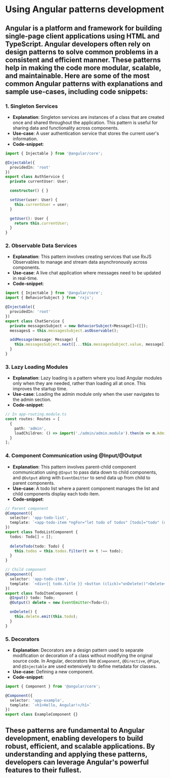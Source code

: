 
# Using Angular patterns development

## Angular is a platform and framework for building single-page client applications using HTML and TypeScript. Angular developers often rely on design patterns to solve common problems in a consistent and efficient manner. These patterns help in making the code more modular, scalable, and maintainable. Here are some of the most common Angular patterns with explanations and sample use-cases, including code snippets:

### 1. Singleton Services

- **Explanation**: Singleton services are instances of a class that are created once and shared throughout the application. This pattern is useful for sharing data and functionality across components.
- **Use-case**: A user authentication service that stores the current user's information.
- **Code-snippet**:
```typescript
import { Injectable } from '@angular/core';

@Injectable({
  providedIn: 'root'
})
export class AuthService {
  private currentUser: User;

  constructor() { }

  setUser(user: User) {
    this.currentUser = user;
  }

  getUser(): User {
    return this.currentUser;
  }
}
```

### 2. Observable Data Services

- **Explanation**: This pattern involves creating services that use RxJS Observables to manage and stream data asynchronously across components.
- **Use-case**: A live chat application where messages need to be updated in real-time.
- **Code-snippet**:
```typescript
import { Injectable } from '@angular/core';
import { BehaviorSubject } from 'rxjs';

@Injectable({
  providedIn: 'root'
})
export class ChatService {
  private messagesSubject = new BehaviorSubject<Message[]>([]);
  messages$ = this.messagesSubject.asObservable();

  addMessage(message: Message) {
    this.messagesSubject.next([...this.messagesSubject.value, message]);
  }
}
```

### 3. Lazy Loading Modules

- **Explanation**: Lazy loading is a pattern where you load Angular modules only when they are needed, rather than loading all at once. This improves the startup time.
- **Use-case**: Loading the admin module only when the user navigates to the admin section.
- **Code-snippet**:
```typescript
// In app-routing.module.ts
const routes: Routes = [
  {
    path: 'admin',
    loadChildren: () => import('./admin/admin.module').then(m => m.AdminModule)
  }
];
```

### 4. Component Communication using @Input/@Output

- **Explanation**: This pattern involves parent-child component communication using `@Input` to pass data down to child components, and `@Output` along with `EventEmitter` to send data up from child to parent components.
- **Use-case**: A todo list where a parent component manages the list and child components display each todo item.
- **Code-snippet**:
```typescript
// Parent component
@Component({
  selector: 'app-todo-list',
  template: `<app-todo-item *ngFor="let todo of todos" [todo]="todo" (delete)="deleteTodo($event)"></app-todo-item>`
})
export class TodoListComponent {
  todos: Todo[] = [];
  
  deleteTodo(todo: Todo) {
    this.todos = this.todos.filter(t => t !== todo);
  }
}

// Child component
@Component({
  selector: 'app-todo-item',
  template: `<div>{{ todo.title }} <button (click)="onDelete()">Delete</button></div>`
})
export class TodoItemComponent {
  @Input() todo: Todo;
  @Output() delete = new EventEmitter<Todo>();

  onDelete() {
    this.delete.emit(this.todo);
  }
}
```

### 5. Decorators

- **Explanation**: Decorators are a design pattern used to separate modification or decoration of a class without modifying the original source code. In Angular, decorators like `@Component`, `@Directive`, `@Pipe`, and `@Injectable` are used extensively to define metadata for classes.
- **Use-case**: Defining a new component.
- **Code-snippet**:
```typescript
import { Component } from '@angular/core';

@Component({
  selector: 'app-example',
  template: `<h1>Hello, Angular!</h1>`
})
export class ExampleComponent {}
```

## These patterns are fundamental to Angular development, enabling developers to build robust, efficient, and scalable applications. By understanding and applying these patterns, developers can leverage Angular's powerful features to their fullest.
